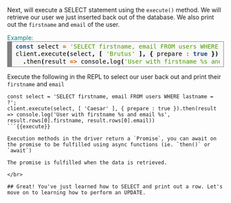 Next, will execute a SELECT statement using the `execute()` method. We will retrieve our user we just inserted back out of the database. We also print out the `firstname` and `email` of the user.

<summary style="color:teal">Example:</summary>
<div style="background: #f8f8f8; overflow:auto;width:auto;border:solid gray;border-width:.1em .1em .1em .8em;padding:.2em .6em;"><pre style="margin: 0; line-height: 125%"><span style="color: #204a87; font-weight: bold">const</span> <span style="color: #000000">select</span> <span style="color: #ce5c00; font-weight: bold">=</span> <span style="color: #4e9a06">&#39;SELECT firstname, email FROM users WHERE lastname = ?&#39;</span><span style="color: #000000; font-weight: bold">;</span>
<span style="color: #000000">client</span><span style="color: #000000; font-weight: bold">.</span><span style="color: #000000">execute</span><span style="color: #000000; font-weight: bold">(</span><span style="color: #000000">select</span><span style="color: #000000; font-weight: bold">,</span> <span style="color: #000000; font-weight: bold">[</span> <span style="color: #4e9a06">&#39;Brutus&#39;</span> <span style="color: #000000; font-weight: bold">],</span> <span style="color: #000000; font-weight: bold">{</span> <span style="color: #000000">prepare</span> <span style="color: #ce5c00; font-weight: bold">:</span> <span style="color: #204a87; font-weight: bold">true</span> <span style="color: #000000; font-weight: bold">})</span>
  <span style="color: #000000; font-weight: bold">.</span><span style="color: #000000">then</span><span style="color: #000000; font-weight: bold">(</span><span style="color: #000000">result</span> <span style="color: #ce5c00; font-weight: bold">=&gt;</span> <span style="color: #000000">console</span><span style="color: #000000; font-weight: bold">.</span><span style="color: #000000">log</span><span style="color: #000000; font-weight: bold">(</span><span style="color: #4e9a06">&#39;User with firstname %s and email %s&#39;</span><span style="color: #000000; font-weight: bold">,</span> <span style="color: #000000">result</span><span style="color: #000000; font-weight: bold">.</span><span style="color: #000000">rows</span><span style="color: #000000; font-weight: bold">[</span><span style="color: #0000cf; font-weight: bold">0</span><span style="color: #000000; font-weight: bold">].</span><span style="color: #000000">firstname</span><span style="color: #000000; font-weight: bold">,</span> <span style="color: #000000">result</span><span style="color: #000000; font-weight: bold">.</span><span style="color: #000000">rows</span><span style="color: #000000; font-weight: bold">[</span><span style="color: #0000cf; font-weight: bold">0</span><span style="color: #000000; font-weight: bold">].</span><span style="color: #000000">email</span><span style="color: #000000; font-weight: bold">))</span>
</pre></div>

Execute the following in the REPL to select our user back out and print their `firstname` and `email`
```
const select = 'SELECT firstname, email FROM users WHERE lastname = ?';
client.execute(select, [ 'Caesar' ], { prepare : true }).then(result => console.log('User with firstname %s and email %s', result.rows[0].firstname, result.rows[0].email))
```{{execute}}

Execution methods in the driver return a `Promise`, you can await on the promise to be fulfilled using async functions (ie. `then()` or `await`)

The promise is fulfilled when the data is retrieved.

</br>

## Great! You've just learned how to SELECT and print out a row. Let's move on to learning how to perform an UPDATE.       
